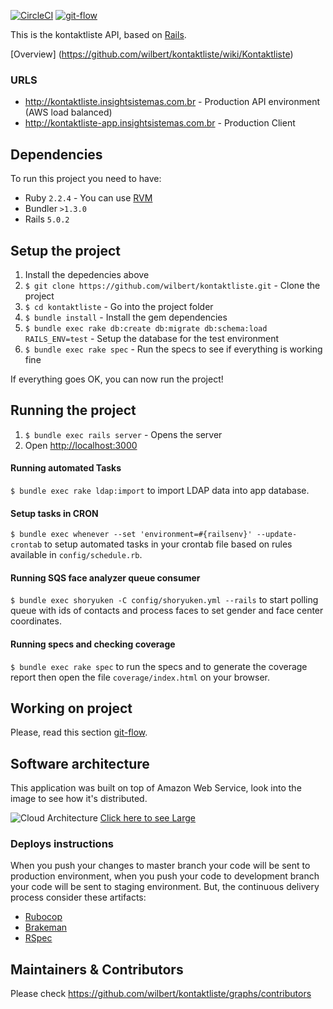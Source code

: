 [![CircleCI](https://circleci.com/gh/wilbert/kontaktliste.svg?style=svg)](https://circleci.com/gh/wilbert/kontaktliste)
[![git-flow](https://img.shields.io/badge/git-flow-green.svg)](https://github.com/nvie/gitflow)

This is the kontaktliste API, based on [Rails](http://rubyonrails.org/).

[Overview] (https://github.com/wilbert/kontaktliste/wiki/Kontaktliste)

### URLS

* http://kontaktliste.insightsistemas.com.br - Production API environment (AWS load balanced)
* http://kontaktliste-app.insightsistemas.com.br - Production Client

## Dependencies

To run this project you need to have:

* Ruby `2.2.4` - You can use [RVM](http://rvm.io)
* Bundler `>1.3.0`
* Rails `5.0.2`

## Setup the project

1. Install the depedencies above
2. `$ git clone https://github.com/wilbert/kontaktliste.git` - Clone the project
3. `$ cd kontaktliste` - Go into the project folder
4. `$ bundle install` - Install the gem dependencies
5. `$ bundle exec rake db:create db:migrate db:schema:load RAILS_ENV=test` - Setup the database for the test environment
6. `$ bundle exec rake spec` - Run the specs to see if everything is working fine

If everything goes OK, you can now run the project!

## Running the project

1. `$ bundle exec rails server` - Opens the server
2. Open [http://localhost:3000](http://localhost:3000)

#### Running automated Tasks

`$ bundle exec rake ldap:import` to import LDAP data into app database.

#### Setup tasks in CRON

`$ bundle exec whenever --set 'environment=#{railsenv}' --update-crontab` to setup automated tasks in your crontab file based on rules available in `config/schedule.rb`.

#### Running SQS face analyzer queue consumer

`$ bundle exec shoryuken -C config/shoryuken.yml --rails` to start polling queue with ids of contacts and process faces to set gender and face center coordinates.

#### Running specs and checking coverage

`$ bundle exec rake spec` to run the specs and to generate the coverage report then open the file `coverage/index.html` on your browser.

## Working on project

Please, read this section [git-flow](https://github.com/nvie/gitflow).

## Software architecture

This application was built on top of Amazon Web Service, look into the image to see how it's distributed.

![Cloud Architecture](https://s3.amazonaws.com/kontaktliste/kontaktliste-infra.png)
[Click here to see Large](https://s3.amazonaws.com/kontaktliste/kontaktliste-infra.png)

### Deploys instructions

When you push your changes to master branch your code will be sent to production environment, when you push your code to development branch
your code will be sent to staging environment. But, the continuous delivery process
consider these artifacts:

* [Rubocop](https://github.com/bbatsov/rubocop)
* [Brakeman](https://github.com/presidentbeef/brakeman)
* [RSpec](https://github.com/rspec/rspec)

## Maintainers & Contributors

Please check https://github.com/wilbert/kontaktliste/graphs/contributors
